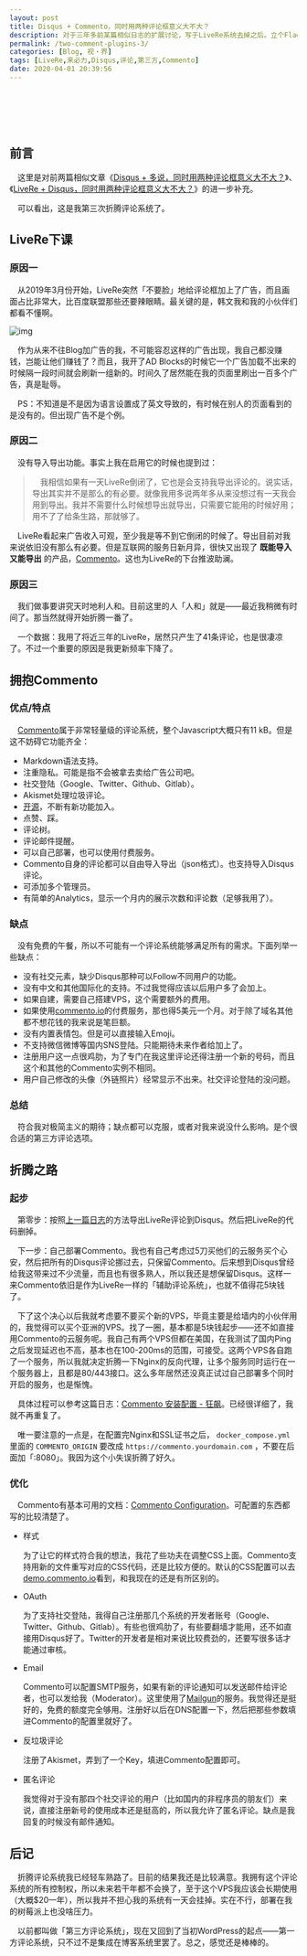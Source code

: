 ```yaml
---
layout: post
title: Disqus + Commento，同时用两种评论框意义大不大？
description: 对于三年多前某篇相似日志的扩展讨论，写于LiveRe系统去掉之后。立个Flag：这应该是我最后一次折腾评论系统。
permalink: /two-comment-plugins-3/
categories: [Blog, 视・界]
tags: [LiveRe,来必力,Disqus,评论,第三方,Commento]
date: 2020-04-01 20:39:56
---
```


# 　

## 前言

　这里是对前两篇相似文章《[Disqus + 多说，同时用两种评论框意义大不大？](../two-comment-plugins/)》、《[LiveRe + Disqus，同时用两种评论框意义大不大？](../two-comment-plugins-2)》的进一步补充。

　可以看出，这是我第三次折腾评论系统了。

## LiveRe下课

### 原因一

　从2019年3月份开始，LiveRe突然「不要脸」地给评论框加上了广告，而且画面占比非常大，比百度联盟那些还要辣眼睛。最关键的是，韩文我和我的小伙伴们都看不懂啊。

![img]({{site.img-hosting}}/Pic4Post/two-comment-plugins-3/livere-with-ads.jpg "LiveRe with ADs")

　作为从来不往Blog加广告的我，不可能容忍这样的广告出现，我自己都没赚钱，岂能让他们赚钱了？而且，我开了AD Blocks的时候它一个广告加载不出来的时候隔一段时间就会刷新一组新的。时间久了居然能在我的页面里刷出一百多个广告，真是耻辱。

　PS：不知道是不是因为语言设置成了英文导致的，有时候在别人的页面看到的是没有的。但出现广告不是个例。

### 原因二

　没有导入导出功能。事实上我在启用它的时候也提到过：

> 　我相信如果有一天LiveRe倒闭了，它也是会支持我导出评论的。说实话，导出其实并不是那么的有必要。就像我用多说两年多从来没想过有一天我会用到导出。我并不需要什么时候想导出就导出，只需要它能用的时候好用；用不了了给条生路，那就够了。

　LiveRe看起来广告收入可观，至少我是等不到它倒闭的时候了。导出目前对我来说依旧没有那么有必要。但是互联网的服务日新月异，很快又出现了 **既能导入又能导出** 的产品，[Commento](https://commento.io)。这也为LiveRe的下台推波助澜。

### 原因三

　我们做事要讲究天时地利人和。目前这里的人「人和」就是——最近我稍微有时间了。那当然就得开始折腾一番了。

　一个数据：我用了将近三年的LiveRe，居然只产生了41条评论，也是很凄凉了。不过一个重要的原因是我更新频率下降了。

## 拥抱Commento

### 优点/特点

　[Commento](https://commento.io)属于非常轻量级的评论系统，整个Javascript大概只有11 kB。但是这不妨碍它功能齐全：

-   Markdown语法支持。
-   注重隐私。可能是指不会被拿去卖给广告公司吧。
-   社交登陆（Google、Twitter、Github、Gitlab）。
-   Akismet处理垃圾评论。
-   [开源](https://gitlab.com/commento/commento)，不断有新功能加入。
-   点赞、踩。
-   评论树。
-   评论邮件提醒。
-   可以自己部署，也可以使用付费服务。
-   Commento自身的评论都可以自由导入导出（json格式）。也支持导入Disqus评论。
-   可添加多个管理员。
-   有简单的Analytics，显示一个月内的展示次数和评论数（足够我用了）。

### 缺点

　没有免费的午餐，所以不可能有一个评论系统能够满足所有的需求。下面列举一些缺点：

-   没有社交元素，缺少Disqus那种可以Follow不同用户的功能。
-   没有中文和其他国际化的支持。不过我觉得应该以后用户多了会加上。
-   如果自建，需要自己搭建VPS，这个需要额外的费用。
-   如果使用[commento.io](https://commento.io)的付费服务，那也得5美元一个月。对于除了域名其他都不想花钱的我来说是笔巨额。
-   没有内置表情包。但是可以直接输入Emoji。
-   不支持微信微博等国内SNS登陆。只能期待未来作者给加上了。
-   注册用户这一点很鸡肋，为了专门在我这里评论还得注册一个新的号码，而且这个和其他的Commento实例不相同。
-   用户自己修改的头像（外链照片）经常显示不出来。社交评论登陆的没问题。

### 总结

　符合我对极简主义的期待；缺点都可以克服，或者对我来说没什么影响。是个很合适的第三方评论选项。

## 折腾之路

### 起步

　第零步：按照[上一篇日志](../migrate-comments-from-livere-to-disqus/)的方法导出LiveRe评论到Disqus。然后把LiveRe的代码删掉。

　下一步：自己部署Commento。我也有自己考虑过5刀买他们的云服务买个心安，然后把所有的Disqus评论挪过去，只保留Commento。后来想到Disqus曾经给我这带来过不少流量，而且也有很多熟人，所以我还是想保留Disqus。这样一来Commento依旧是作为LiveRe一样的「辅助评论系统」，也就不值得花5块钱了。

　下了这个决心以后我就考虑要不要买个新的VPS，毕竟主要是给墙内的小伙伴用的，我觉得可以买个亚洲的VPS。找了一圈，基本都是5块钱起步——还不如直接用Commento的云服务呢。我自己有两个VPS但都在美国，在我测试了国内Ping之后发现延迟也不高，基本也在100-200ms的范围，可接受。这两个VPS各自跑了一个服务，所以我就决定折腾一下Nginx的反向代理，让多个服务同时运行在一个服务器上，且都是80/443接口。这么多年居然还没真正试过自己部署多个同时开启的服务，也是惭愧。

　具体过程可以参考这篇日志：[Commento 安装配置 - 狂飙](https://networm.me/2019/08/04/commento-install/)。已经很详细了，我就不再重复了。

　唯一要注意的一点是，在配置完Nginx和SSL证书之后， `docker_compose.yml` 里面的 `COMMENTO_ORIGIN` 要改成 `https://commento.yourdomain.com` ，不要在后面加「:8080」。我因为这个小失误折腾了好久。

### 优化

　Commento有基本可用的文档：[Commento Configuration](https://docs.commento.io/configuration/)。可配置的东西都写的比较清楚了。

-   样式
    
    为了让它的样式符合我的想法，我花了些功夫在调整CSS上面。Commento支持用新的文件重写对应的CSS代码，还是比较方便的。默认的CSS配置可以去[demo.commento.io](https://demo.commento.io)看到，和我现在的还是有所区别的。

-   OAuth
    
    为了支持社交登陆，我得自己注册那几个系统的开发者账号（Google、Twitter、Github、Gitlab）。有些也很鸡肋了，有些要翻墙才能用，还不如直接用Disqus好了。Twitter的开发者是相对来说比较费劲的，还要写很多话才能通过审核。

-   Email
    
    Commento可以配置SMTP服务，如果有新的评论通知可以发送邮件给评论者，也可以发给我（Moderator）。这里使用了[Mailgun](https://mailgun.com)的服务。我觉得还是挺好的，免费的额度完全够用。注册好以后在DNS配置一下，然后把那些参数填进Commento的配置里就好了。

-   反垃圾评论
    
    注册了Akismet，弄到了一个Key，填进Commento配置即可。

-   匿名评论
    
    我觉得对于没有那四个社交评论的用户（比如国内的非程序员的朋友们）来说，直接注册新号的使用成本还是挺高的，所以我允许了匿名评论。缺点是我回复的时候没有邮件通知。

## 后记

　折腾评论系统我已经轻车熟路了。目前的结果我还是比较满意。我拥有这个评论系统的所有控制权，所以未来若干年都不会换了，至于这个VPS我应该会长期使用（大概$20一年），所以我并不担心我的系统有一天会挂掉。实在不行，部署在我的树莓派上也没啥压力。

　以前都叫做「第三方评论系统」，现在又回到了当初WordPress的起点——第一方评论系统，只不过不是集成在博客系统里罢了。总之，感觉还是棒棒的。
